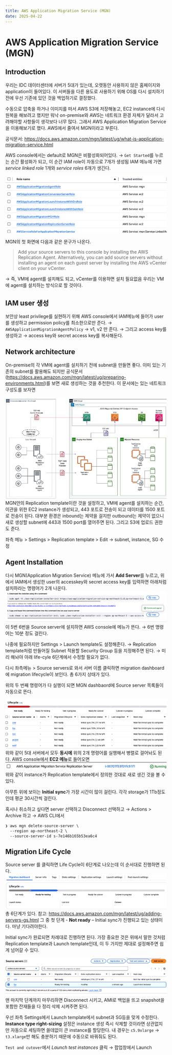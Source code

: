 ```yaml
---
title: AWS Application Migration Service (MGN)
date: 2025-04-22
---
```

# AWS Application Migration Service (MGN)
## Introduction
우리는 IDC 데이터센터에 서버가 5대가 있는데, 
오랫동안 사용하지 않은 홈페이지와 application이 들어있다.
이 서버들을 다른 용도로 사용하기 위해 OS를 다시 설치하기 전에 우선 기존에 있던 것을 백업하기로 결정했다.

수동으로 압축을 하거나 이미지를 떠서 AWS S3에 저장해놓고, EC2 instance에 다시 원복을 해보려고 했지만 워낙 on-premise와 AWS는 네트워크 환경 자체가 달라서 고려해야할 사항들이 생각보다 너무 많다.
그래서 AWS Application Migration Service을 이용해보기로 했다. AWS에서 줄여서 MGN이라고 부른다.

공식문서: https://docs.aws.amazon.com/mgn/latest/ug/what-is-application-migration-service.html

AWS console에서는 default로 MGN은 비활성화되어있다.
→ `Get Started`를 누르는 순간 활성화가 되고, 이 순간 IAM role이 자동으로 7개가 생성됨
IAM 메뉴에 가면 *service linked role* 1개와 *service roles* 6개가 생긴다.

![](./_images/Pasted%20image%2020250422163853.png)

MGN의 첫 화면에 다음과 같은 문구가 나온다.

> Add your source servers to this console by installing the AWS Replication Agent. Alternatively, you can add source servers without installing an agent on each guest server by installing the AWS vCenter client on your vCenter.

→ 즉, VM에 agent를 설치해도 되고, vCenter를 이용하면 설치 필요없음
우리는 VM에 agent를 설치하는 방식으로 할 것이다.

## IAM user 생성
보안상 least privilege를 실현하기 위해 AWS console에서 IAM메뉴에 들어가 user를 생성하고 permission policy를 최소한으로만 준다. → `AWSApplicationMigrationAgentPolicy` → v1, v2 만 준다. → 그리고 access key를 생성하고 → access key와 secret access key를 복사해둔다.

## Network architecture
On-premise의 각 VM에 agent를 설치하기 전에 subnet을 만들면 좋다. 이미 있는 기존의 subnet를 활용해도 되지만 공식문서 (https://docs.aws.amazon.com/mgn/latest/ug/preparing-environments.html)를 보면 새로 생성하는 것을 추천한다. 이 문서에는 있는 네트워크 구성도를 보자면

![](./_images/Pasted%20image%2020250422164258.png)
MGN안의 Replication template이란 것을 설정하고, VM에 agent를 설치하는 순간, 이관을 위한 EC2 instance가 생성되고, 443 포트로 전송이 되고 데이터를 1500 포트로 전송이 된다. 대부분 환경은 inbound는 제약을 걸지만 outbound는 제약이 없으니 새로 생성할 subnet에 443과 1500 port를 열어주면 된다. 그리고 S3에 업로드 권한도 준다.

좌측 메뉴 > Settings > Replication template > Edit → subnet, instance, SG 수정

## Agent Installation
다시 MGN(Application Migration Service) 메뉴에 가서 **Add Server**를 누르고,
위에서 IAM에서 생성한 user의 accesskey와 secret access key를 입력하면
아래처럼 설치하라는 명령어가 2개 나온다. 
![](./_images/Pasted%20image%2020250422164337.png)
이 5번 6번을 Source server에 설치하면 AWS console에 메뉴가 뜬다. → 6번 명령어는 10분 정도 걸린다.

나중에 필요하지만 Settings > Launch template도 설정해준다. → Replication template처럼 만들어질 Subnet 적용할 Security Group 등을 지정해주면 된다. → 미리 해놔야 아래 life-cyle 6단계에서 수정할 필요가 없다.

다시 좌측메뉴 > Source servers로 와서 서버 이름 클릭하면 migration dashboard에 migration lifecycle이 보인다.
총 6가지 상태가 있다.

위의 두 번째 명령어가 다 실행이 되면 MGN dashbaord에 Source server 목록들이 자동으로 뜬다.

![](./_images/Pasted%20image%2020250422164524.png)
![](./_images/Pasted%20image%2020250422164533.png)
위와 같이 5대 서버에서 모두 **동시에** 위의 2개 명령어를 실행해서 병렬로 걸어놔도 된다. 
AWS console에서 **EC2 메뉴**로 들어오면
![](./_images/Pasted%20image%2020250422164614.png)
위와 같이 instance가 Replication template에서 정의한 것대로 새로 생긴 것을 볼 수 있다.

아무튼 위에 보이는 **Initial sync**가 가장 시간이 많이 걸린다. 각각 storage가 1Tb정도인데 평균 30시간씩 걸린다.

혹시나 취소하고 싶다면
server 선택하고 Disconnect 선택하고 → Actions > Archive 하고 → AWS CLI에서 

```
❯ aws mgn delete-source-server \
  --region ap-northeast-2 \
  --source-server-id s-7e146b165b53ea6c4
```

## Migration Life Cycle
Source server 를 클릭하면 Life Cycle이 6단계로 나오는데 이 순서대로 진행하면 된다.
![](./_images/Pasted%20image%2020250422165224.png)
총 6단계가 있다. 
참고: https://docs.aws.amazon.com/mgn/latest/ug/adding-servers-gs.html
그 중 첫 단계 - **Not ready** – Initial sync가 진행되고 있는 상태이다. 마냥 기다려야한다.

Initial sync가 완료되면 차례대로 진행하면 된다. 가장 중요한 것은 위에서 말한 것처럼 Replication template과 Launch template인데, 이 두 가지만 제대로 설정해주면 쉽게 넘어갈 수 있다.

![](./_images/Pasted%20image%2020250422165331.png)
맨 마지막 단계까지 마무리하면 Disconnect 시키고, AMI로 백업을 뜨고 snapshot을 포함한 잔재들을 다 정리 삭제 시켜주면 된다.

우선 좌측 Settings에서 Launch template에서 subnet과 SG등을 맞게 수정한다.
**Instance type right-sizing** 설정은 instance 생성 즉시 삭제할 것이라면 상관없지만 자동으로 세팅하면 쓸데없이 큰 instance를 할당한다. 내 경우는 `c5.9xlarge` → `t3.xlarge`만 해도 충분하기 때문에 수동으로 바꿔줘도 된다.

`Test and cutover`에서 *Launch test instances* 클릭 → 팝업창에서 Launch